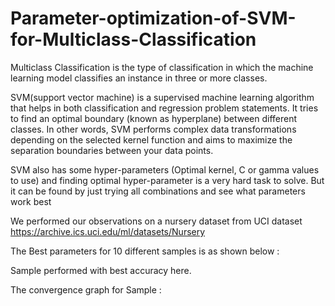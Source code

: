 # Parameter-optimization-of-SVM-for-Multiclass-Classification

Multiclass Classification is the type of classification in which the machine learning model classifies an instance in three or more classes.

SVM(support vector machine) is a supervised machine learning algorithm that helps in both classification and regression problem statements. It tries to find an optimal boundary (known as hyperplane) between different classes. In other words, SVM performs complex data transformations depending on the selected kernel function and aims to maximize the separation boundaries between your data points.

SVM also has some hyper-parameters (Optimal kernel, C or gamma values to use) and finding optimal hyper-parameter is a very hard task to solve. But it can be found by just trying all combinations and see what parameters work best

We performed our observations on a nursery dataset from UCI dataset https://archive.ics.uci.edu/ml/datasets/Nursery 

The Best parameters for 10 different samples is as shown below :


Sample performed with best accuracy here.

The convergence graph for Sample :


